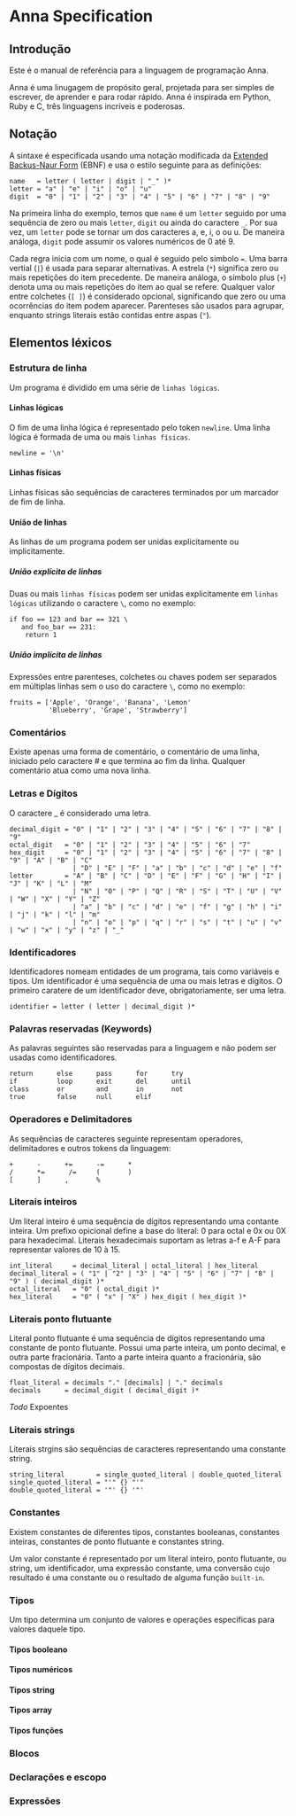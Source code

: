 # Anna Specification


## Introdução ##

Este é o manual de referência para a linguagem de programação Anna.

Anna é uma linugagem de propósito geral, projetada para ser simples de escrever, de aprender e para rodar rápido. Anna é inspirada em Python, Ruby e C, três linguagens incríveis e poderosas.

## Notação ##

A sintaxe é especificada usando uma notação modificada da [Extended Backus-Naur Form](http://en.wikipedia.org/wiki/Extended_Backus%E2%80%93Naur_Form) (EBNF) e usa o estilo seguinte para as definições:

    name   = letter ( letter | digit | "_" )*
    letter = "a" | "e" | "i" | "o" | "u"
    digit  = "0" | "1" | "2" | "3" | "4" | "5" | "6" | "7" | "8" | "9"

Na primeira linha do exemplo, temos que `name` é um `letter` seguido por uma sequência de zero ou mais `letter`, `digit` ou ainda do caractere `_`. Por sua vez, um `letter` pode se tornar um dos caracteres a, e, i, o ou u. De maneira análoga, `digit` pode assumir os valores numéricos de 0 até 9.

Cada regra inicia com um nome, o qual é seguido pelo simbolo `=`. Uma barra vertial (`|`) é usada para separar alternativas. A estrela (`*`) significa zero ou mais repetições do item precedente. De maneira análoga, o símbolo plus (`+`) denota uma ou mais repetições do item ao qual se refere. Qualquer valor entre colchetes (`[ ]`) é considerado opcional, significando que zero ou uma ocorrências do item podem aparecer. Parenteses são usados para agrupar, enquanto strings literais estão contidas entre aspas (`"`).


## Elementos léxicos ##

### Estrutura de linha ###

Um programa é dividido em uma série de `linhas lógicas`.


#### Linhas lógicas ####

O fim de uma linha lógica é representado pelo token `newline`. Uma linha lógica é formada de uma ou mais `linhas físicas`.

    newline = '\n'


#### Linhas físicas ####

Linhas físicas são sequências de caracteres terminados por um marcador de fim de linha.


#### União de linhas ####

As linhas de um programa podem ser unidas explicitamente ou implicitamente.


##### União explícita de linhas #####

Duas ou mais `linhas físicas` podem ser unidas explicitamente em `linhas lógicas` utilizando o caractere `\`, como no exemplo:

```
if foo == 123 and bar == 321 \
   and foo_bar == 231:
    return 1
```


##### União implícita de linhas #####

Expressões entre parenteses, colchetes ou chaves podem ser separados em múltiplas linhas sem o uso do caractere `\`, como no exemplo:

```
fruits = ['Apple', 'Orange', 'Banana', 'Lemon'
          'Blueberry', 'Grape', 'Strawberry']
```


### Comentários ###

Existe apenas uma forma de comentário, o comentário de uma linha, iniciado pelo caractere # e que termina ao fim da linha. Qualquer comentário atua como uma nova linha.


### Letras e Dígitos ###

O caractere _ é considerado uma letra.

    decimal_digit = "0" | "1" | "2" | "3" | "4" | "5" | "6" | "7" | "8" | "9"
    octal_digit   = "0" | "1" | "2" | "3" | "4" | "5" | "6" | "7"
    hex_digit     = "0" | "1" | "2" | "3" | "4" | "5" | "6" | "7" | "8" | "9" | "A" | "B" | "C"
                    | "D" | "E" | "F" | "a" | "b" | "c" | "d" | "e" | "f"
    letter        = "A" | "B" | "C" | "D" | "E" | "F" | "G" | "H" | "I" | "J" | "K" | "L" | "M"
                    | "N" | "O" | "P" | "Q" | "R" | "S" | "T" | "U" | "V" | "W" | "X" | "Y" | "Z"
                    | "a" | "b" | "c" | "d" | "e" | "f" | "g" | "h" | "i" | "j" | "k" | "l" | "m"
                    | "n" | "o" | "p" | "q" | "r" | "s" | "t" | "u" | "v" | "w" | "x" | "y" | "z" | "_"


### Identificadores ###

Identificadores nomeam entidades de um programa, tais como variáveis e tipos. Um identificador é uma sequência de uma ou mais letras e dígitos. O primeiro caratere de um identificador deve, obrigatoriamente, ser uma letra.

    identifier = letter ( letter | decimal_digit )*


### Palavras reservadas (Keywords) ###

As palavras seguintes são reservadas para a linguagem e não podem ser usadas como identificadores.

    return      else      pass      for      try
    if          loop      exit      del      until
    class       or        and       in       not
    true        false     null      elif


### Operadores e Delimitadores ###

As sequências de caracteres seguinte representam operadores, delimitadores e outros tokens da linguagem:

    +      -      +=      -=      *
    /      *=      /=     (       )
    [      ]      ,       %


### Literais inteiros ###

Um literal inteiro é uma sequência de dígitos representando uma contante inteira. Um prefixo opicional define a base do literal: 0 para octal e 0x ou 0X para hexadecimal. Literais hexadecimais suportam as letras a-f e A-F para representar valores de 10 à 15.

    int_literal     = decimal_literal | octal_literal | hex_literal
    decimal_literal = ( "1" | "2" | "3" | "4" | "5" | "6" | "7" | "8" | "9" ) ( decimal_digit )*
    octal_literal   = "0" ( octal_digit )*
    hex_literal     = "0" ( "x" | "X" ) hex_digit ( hex_digit )*


### Literais ponto flutuante ###

Literal ponto flutuante é uma sequência de dígitos representando uma constante de ponto flutuante. Possui uma parte inteira, um ponto decimal, e outra parte fracionária. Tanto a parte inteira quanto a fracionária, são compostas de dígitos decimais.

    float_literal = decimals "." [decimals] | "." decimals
    decimals      = decimal_digit ( decimal_digit )*

*Todo* Expoentes


### Literais strings ###

Literais strgins são sequências de caracteres representando uma constante string.

    string_literal        = single_quoted_literal | double_quoted_literal
    single_quoted_literal = "'" {} "'"
    double_quoted_literal = '"' {} '"'


### Constantes ###

Existem constantes de diferentes tipos, constantes booleanas, constantes inteiras, constantes de ponto flutuante e constantes string.

Um valor constante é representado por um literal inteiro, ponto flutuante, ou string, um identificador, uma expressão constante, uma conversão cujo resultado é uma constante ou o resultado de alguma função `built-in`.


### Tipos ###

Um tipo determina um conjunto de valores e operações específicas para valores daquele tipo.


#### Tipos booleano ####


#### Tipos numéricos ####


#### Tipos string ####


#### Tipos array ####


#### Tipos funções ####


### Blocos ###


### Declarações e escopo ###


### Expressões ###
